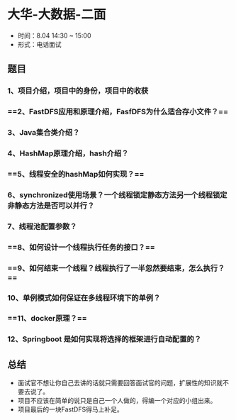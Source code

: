 # 大华-大数据-二面

- 时间：8.04 14:30 ~ 15:00
- 形式：电话面试

## 题目

### 1、项目介绍，项目中的身份，项目中的收获

### ==2、FastDFS应用和原理介绍，FasfDFS为什么适合存小文件？==

### 3、Java集合类介绍？

### 4、HashMap原理介绍，hash介绍？

### ==5、线程安全的hashMap如何实现？==

### 6、synchronized使用场景？一个线程锁定静态方法另一个线程锁定非静态方法是否可以并行？

### 7、线程池配置参数？

### ==8、如何设计一个线程执行任务的接口？==

### ==9、如何结束一个线程？线程执行了一半忽然要结束，怎么执行？==

### 10、单例模式如何保证在多线程环境下的单例？

### ==11、docker原理？==

### 12、Springboot 是如何实现将选择的框架进行自动配置的？

## 总结

- 面试官不想让你自己去讲的话就只需要回答面试官的问题，扩展性的知识就不要去说了。
- 项目不应该在简单的说只是自己一个人做的，得编一个对应的小组出来。
- 项目最后的一块FastDFS得马上补足。